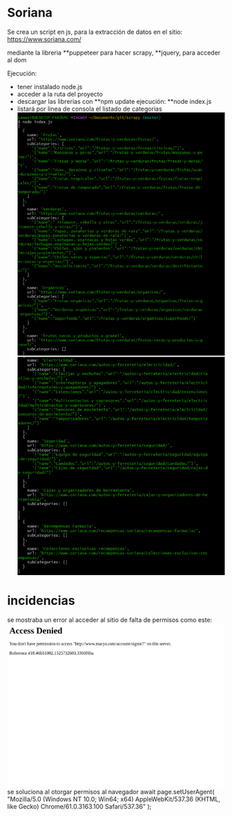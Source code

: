 # Soriana

Se crea un script en js, para la extracción de datos en el sitio:
https://www.soriana.com/

mediante la libreria **puppeteer para hacer scrapy, **jquery, para acceder al dom

Ejecución:

- tener instalado node.js
- acceder a la ruta del proyecto
- descargar las librerias con
  **npm update
  ejecución:
  **node index.js
- listará por linea de consola el listado de categorias
  ![Alt text](./img/1.png?raw=true "Title")
  ![Alt text](./img/2.png?raw=true "Title")

# incidencias

se mostraba un error al acceder al sitio de falta de permisos como este:
![Alt text](./img/3.png?raw=true "Title")
se soluciona al otorgar permisos al navegador
await page.setUserAgent(
"Mozilla/5.0 (Windows NT 10.0; Win64; x64) AppleWebKit/537.36 (KHTML, like Gecko) Chrome/61.0.3163.100 Safari/537.36"
);
